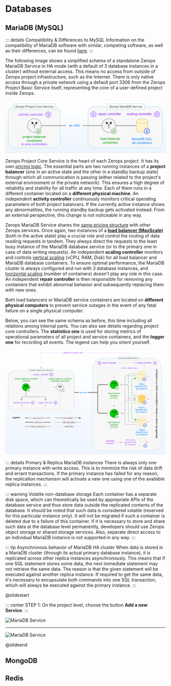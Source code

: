 # Databases

## MariaDB (MySQL)

<!-- markdownlint-disable DOCSMD004 -->
::: details Compatibility & Differences to MySQL
Information on the compatibility of MariaDB software with similar, competing software, as well as their differences, can be found [here](https://mariadb.com/kb/en/compatibility-differences).
:::
<!-- markdownlint-enable DOCSMD004 -->

The following image shows a simplified schema of a standalone Zerops MariaDB Service in HA mode (with a default of 3 database instances in a cluster) without external access. This means no access from outside of Zerops project infrastructure, such as the Internet. There is only native access through a private network using a default port 3306 from the Zerops Project Basic Service itself, representing the core of a user-defined project inside Zerops.

![Zerops MariaDB Service](./images/Zerops-MariaDB-Service-Base.png "Zerops MariaDB Service")

Zerops Project Core Service is the heart of each Zerops project. It has its own [pricing logic](/documentation/overview/pricing.html#projects). The essential parts are two running instances of a **project balancer** (one in an active state and the other in a standby backup state) through which all communication is passing (either related to the project's external environment or the private network). This ensures a high degree of reliability and stability for all traffic at any time. Each of them runs in a different container located on a **different physical machine**. An independent **activity controller** continuously monitors critical operating parameters of both project balancers. If the currently active instance shows any abnormalities, the running standby backup gets activated instead. From an external perspective, this change is not noticeable in any way.

Zerops MariaDB Service shares the [same pricing structure](/documentation/overview/pricing.html#services) with other Zerops services. Once again, two instances of a **[load balancer (MaxScale)](https://mariadb.com/kb/en/maxscale)** (both in the active state) play a crucial role and control the routing of data reading requests in tandem. They always direct the requests to the least busy instance of the MariaDB database service (or to the primary one in case of data writing requests). An independent **scaling controller** monitors and controls [vertical scaling](/documentation/automatic-scaling/how-automatic-scaling-works.html#vertical-scaling) (vCPU, RAM, Disk) for all load balancer and MariaDB database containers. To ensure optimal performance, the MariaDB cluster is always configured and run with 3 database instances, and [horizontal scaling](/documentation/automatic-scaling/how-automatic-scaling-works.html#horizontal-scaling) (number of containers) doesn't play any role in this case. An independent **repair controller** is then responsible for removing any containers that exhibit abnormal behavior and subsequently replacing them with new ones.

Both load balancers or MariaDB service containers are located on **different physical computers** to prevent service outages in the event of any fatal failure on a single physical computer.

Below, you can see the same schema as before, this time including all relations among internal parts. You can also see details regarding project core controllers. The **statistics one** is used for storing metrics of operational parameters of all project and service containers, and the **logger one** for recording all events. The legend can help you orient yourself.

![Zerops MariaDB Service](./images/Zerops-MariaDB-Service-Detail.png "Zerops MariaDB Service")

<!-- markdownlint-disable DOCSMD004 -->
::: details Primary & Replica MariaDB instances
There is always only one primary instance with write access. This is to minimize the risk of data drift and errant transactions. If the primary instance has failed for any reason, the replication mechanism will activate a new one using one of the available replica instances.
:::
<!-- markdownlint-enable DOCSMD004 -->

<!-- markdownlint-disable DOCSMD004 -->
::: warning Volatile non-database storage
Each container has a separate disk space, which can theoretically be used by appropriate APIs of the database service and thus store data outside the replicated contents of the database. It should be noted that such data is considered volatile (reserved for this particular instance only). It will not be migrated if such a container is deleted due to a failure of this container. If it is necessary to store and share such data at the database level permanently, developers should use Zerops object storage or shared storage services. Also, separate direct access to an individual MariaDB instance is not supported in any way.
:::
<!-- markdownlint-enable DOCSMD004 -->

<!-- markdownlint-disable DOCSMD004 -->
::: tip Asynchronous behavior of MariaDB HA cluster
When data is stored in a MariaDB cluster (through its actual primary database instance), it is replicated across other replica instances asynchronously. This means that if one SQL statement stores some data, the next immediate statement may not retrieve the same data. The reason is that the given statement will be executed against another replica instance. If required to get the same data, it's necessary to encapsulate both commands into one SQL transaction, which will always be executed against the primary instance.
:::
<!-- markdownlint-enable DOCSMD004 -->

@slidestart

::: center
STEP 1: On the project level, choose the button **Add a new Service**.
:::

![MariaDB Service](/services/Add-New-Service.png "Add a New Service")

---

![MariaDB Service](/services/New-Service-MariaDB-Category.png "Select MariaDB")

@slideend

## MongoDB

## Redis

